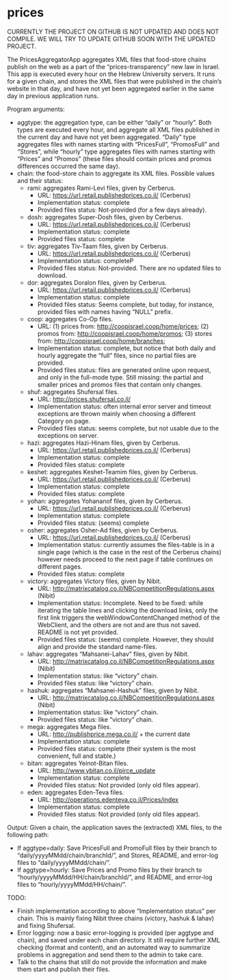# prices


CURRENTLY THE PROJECT ON GITHUB IS NOT UPDATED AND DOES NOT COMPILE. 
WE WILL TRY TO UPDATE GITHUB SOON WITH THE UPDATED PROJECT.

The PricesAggregatorApp aggregates XML files that food-store chains publish on the web as a part of the 
“prices-transparency” new law in Israel. This app is executed every hour on the Hebrew University servers. It runs for a 
given chain, and stores the XML files that were published in the chain’s website in that day, and have not yet been 
aggregated earlier in the same day in previous application runs.

Program arguments: 
  * aggtype: the aggregation type, can be either “daily” or “hourly”. Both types are executed every hour, and aggregate all
  XML files published in the current day and have not yet been aggregated. “Daily” type aggregates files with names starting 
  with “PricesFull”, “PromosFull” and “Stores”, while “hourly” type aggregates files with names starting with “Prices” and 
  “Promos” (these files should contain prices and promos differences occurred the same day).
  * chain: the food-store chain to aggregate its XML files. Possible values and their status:
    * rami: aggregates Rami-Levi files, given by Cerberus.
      * URL: https://url.retail.publishedprices.co.il/ (Cerberus)
      * Implementation status: complete
      * Provided files status: Not-provided (for a few days already).
    * dosh: aggregates Super-Dosh files, given by Cerberus.
      * URL: https://url.retail.publishedprices.co.il/ (Cerberus)
      * Implementation status: complete
      * Provided files status: complete
    * tiv: aggregates Tiv-Taam files, given by Cerberus.
      * URL: https://url.retail.publishedprices.co.il/ (Cerberus)
      * Implementation status: completeP
      * Provided files status: Not-provided. There are no updated files to download.
    * dor: aggregates Doralon files, given by Cerberus.
      * URL: https://url.retail.publishedprices.co.il/ (Cerberus)
      * Implementation status: complete
      * Provided files status: Seems complete, but today, for instance, provided files with names having “NULL” prefix.
    * coop: aggregates Co-Op files.
      * URL: (1) prices from: http://coopisrael.coop/home/prices; (2) promos from: http://coopisrael.coop/home/promos; (3) stores from: http://coopisrael.coop/home/branches;
      * Implementation status: complete, but notice that both daily and hourly aggregate the “full” files, since no partial files are provided.
      * Provided files status: files are generated online upon request, and only in the full-mode type. Still missing: the partial and smaller prices and promos files that contain only changes. 
    * shuf: aggregates Shufersal files.
      * URL: http://prices.shufersal.co.il/
      * Implementation status: often internal error server and timeout exceptions are thrown mainly when choosing a different Category on page. 
      * Provided files status: seems complete, but not usable due to the exceptions on server. 
    * hazi: aggregates Hazi-Hinam files, given by Cerberus.
      * URL: https://url.retail.publishedprices.co.il/ (Cerberus)
      * Implementation status: complete
      * Provided files status: complete
    * keshet: aggregates Keshet-Teamim files, given by Cerberus.
      * URL: https://url.retail.publishedprices.co.il/ (Cerberus)
      * Implementation status: complete
      * Provided files status: complete
    * yohan: aggregates Yohananof files, given by Cerberus.
      * URL: https://url.retail.publishedprices.co.il/ (Cerberus)
      * Implementation status: complete
      * Provided files status: (seems) complete
    * osher: aggregates Osher-Ad files, given by Cerberus.
      * URL: https://url.retail.publishedprices.co.il/ (Cerberus)
      * Implementation status: currently assumes the files-table is in a single page (which is the case in the rest of the Cerberus chains) however needs proceed to the next page if table continues on different pages. 
      * Provided files status: complete
    * victory: aggregates Victory files, given by Nibit.
      * URL: http://matrixcatalog.co.il/NBCompetitionRegulations.aspx (Nibit)
      * Implementation status: Incomplete. Need to be fixed: while iterating the table lines and clicking the download links, only the first link triggers the webWindowContentChanged method of the WebClient, and the others are not and are thus not saved. README is not yet provided.
      * Provided files status: (seems) complete. However, they should align and provide the standard name-files. 
    * lahav: aggregates “Mahsanei-Lahav” files, given by Nibit.
      * URL: http://matrixcatalog.co.il/NBCompetitionRegulations.aspx (Nibit)
      * Implementation status: like “victory” chain. 
      * Provided files status:  like “victory” chain. 
    * hashuk: aggregates “Mahsanei-Hashuk” files, given by Nibit.
      * URL: http://matrixcatalog.co.il/NBCompetitionRegulations.aspx (Nibit)
      * Implementation status: like “victory” chain. 
      * Provided files status: like “victory” chain. 
    * mega: aggregates Mega files.
      * URL: http://publishprice.mega.co.il/ + the current date
      * Implementation status: complete 
      * Provided files status: complete (their system is the most convenient, full and stable.)
    * bitan: aggregates Yeinot-Bitan files.
      * URL: http://www.ybitan.co.il/pirce_update
      * Implementation status: complete
      * Provided files status: Not provided (only old files appear).
    * eden: aggregates Eden-Teva files.
      * URL: http://operations.edenteva.co.il/Prices/index 
      * Implementation status: complete
      * Provided files status: Not provided (only old files appear). 

Output: 
Given a chain, the application saves the (extracted) XML files, to the following path: 
  * If aggtype=daily: Save PricesFull and PromoFull files by their branch to “daily/yyyyMMdd/chain/branchId/”, and 
  Stores, README, and error-log files to “daily/yyyyMMdd/chain/”.
  * If aggtype=hourly: Save Prices and Promo files by their branch to “hourly/yyyyMMdd/HH/chain/branchId/”, and README, 
  and error-log files to “hourly/yyyyMMdd/HH/chain/”.

TODO:  
  * Finish implementation according to above “Implementation status” per chain. This is mainly fixing Nibit three chains (victory, hashuk & lahav) and fixing Shufersal. 
  * Error logging: now a basic error-logging is provided (per aggtype and chain), and saved under each chain directory. It still require further XML checking (format and content), and an automated way to summarize problems in aggregation and send them to the admin to take care. 
  * Talk to the chains that still do not provide the information and make them start and publish their files. 
